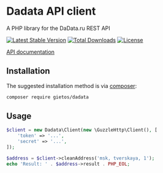 Dadata API client
=================

A PHP library for the DaData.ru REST API

[![Latest Stable Version](https://poser.pugx.org/gietos/dadata/version)](https://packagist.org/packages/gietos/dadata)
[![Total Downloads](https://poser.pugx.org/gietos/dadata/downloads)](https://packagist.org/packages/gietos/dadata)
[![License](https://poser.pugx.org/gietos/dadata/license)](https://packagist.org/packages/gietos/dadata)

[API documentation](https://dadata.ru/api/clean/)

## Installation

The suggested installation method is via [composer](https://getcomposer.org/):

```sh
composer require gietos/dadata
```

## Usage

``` php
$client = new Dadata\Client(new \GuzzleHttp\Client(), [
    'token' => '...',
    'secret' => '...',
]);

$address = $client->cleanAddress('msk, tverskaya, 1');
echo 'Result: ' . $address->result . PHP_EOL;
```
